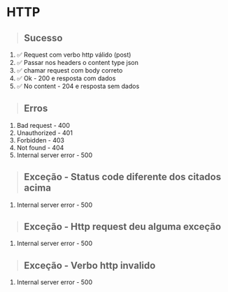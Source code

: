 # HTTP

> ## Sucesso 

1. ✅ Request com verbo http válido (post)
2. ✅ Passar nos headers o content type json 
3. ✅ chamar request com body correto
4. ✅ Ok - 200 e resposta com dados 
5. ✅ No content - 204 e resposta sem dados 
 
> ## Erros
1. Bad request - 400
2. Unauthorized - 401
3. Forbidden - 403
4. Not found - 404
5. Internal server error - 500

> ## Exceção - Status code diferente dos citados acima 
1. Internal server error - 500

> ## Exceção - Http request deu alguma exceção 
1. Internal server error - 500

> ## Exceção - Verbo http invalido 
1. Internal server error - 500

